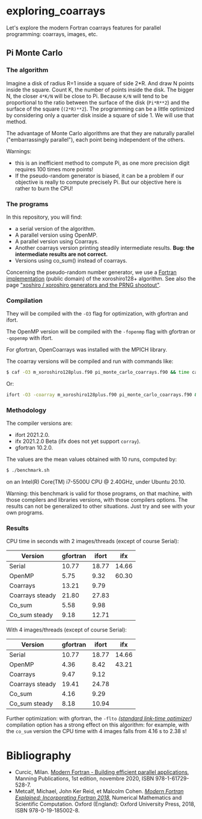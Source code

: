 # exploring_coarrays

Let's explore the modern Fortran coarrays features for parallel programming: coarrays, images, etc.

## Pi Monte Carlo

### The algorithm

Imagine a disk of radius R=1 inside a square of side 2*R. And draw N points inside the square. Count K, the number of points inside the disk. The bigger N, the closer `4*K/N` will be close to Pi. Because `K/N` will tend to be proportional to the ratio between the surface of the disk (`Pi*R**2`) and the surface of the square (`(2*R)**2`). The programming can be a little optimized by considering only a quarter disk inside a square of side 1. We will use that method.

The advantage of Monte Carlo algorithms are that they are naturally parallel ("embarrassingly parallel"), each point being independent of the others.

Warnings:

* this is an inefficient method to compute Pi, as one more precision digit requires 100 times more points!
* If the pseudo-random generator is biased, it can be a problem if our objective is really to compute precisely Pi. But our objective here is rather to burn the CPU!

### The programs

In this repository, you will find:

* a serial version of the algorithm.
* A parallel version using OpenMP.
* A parallel version using Coarrays.
* Another coarrays version printing steadily intermediate results. **Bug: the intermediate results are not correct.**
* Versions using co_sum() instead of coarrays.

Concerning the pseudo-random number generator, we use a [Fortran implementation](https://github.com/jannisteunissen/xoroshiro128plus_fortran) (public domain) of the xoroshiro128+ algorithm. See also the page ["xoshiro / xoroshiro generators and the PRNG shootout"](https://prng.di.unimi.it/).


### Compilation

They will be compiled with the `-O3` flag for optimization, with gfortran and ifort. 

The OpenMP version will be compiled with the `-fopenmp` flag with gfortran or `-qopenmp` with ifort.

For gfortran, OpenCoarrays was installed with the MPICH library.

The coarray versions will be compiled and run with commands like:
```bash
$ caf -O3 m_xoroshiro128plus.f90 pi_monte_carlo_coarrays.f90 && time cafrun -n 4 ./a.out
```

Or:
```bash
ifort -O3 -coarray m_xoroshiro128plus.f90 pi_monte_carlo_coarrays.f90 && time ./a.out
```

### Methodology

The compiler versions are:

* ifort 2021.2.0.
* ifx 2021.2.0 Beta (ifx does not yet support `corray`).
* gfortran 10.2.0.

The values are the mean values obtained with 10 runs, computed by:

```bash
$ ./benchmark.sh
```
on an Intel(R) Core(TM) i7-5500U CPU @ 2.40GHz, under Ubuntu 20.10.

Warning: this benchmark is valid for those programs, on that machine, with those compilers and libraries versions, with those compilers options. The results can not be generalized to other situations. Just try and see with your own programs. 

### Results

CPU time in seconds with 2 images/threads (except of course Serial):

| Version              | gfortran | ifort   | ifx     |
| -------------------- | -------- | ------- | ------- |
| Serial               |  10.77   | 18.77   | 14.66   |
| OpenMP               |   5.75   |  9.32   | 60.30   |
| Coarrays             |  13.21   |  9.79   |         |
| Coarrays steady      |  21.80   | 27.83   |         |
| Co_sum               |   5.58   |  9.98   |         |
| Co_sum steady        |   9.18   | 12.71   |         |

With 4 images/threads (except of course Serial):

| Version              | gfortran | ifort   | ifx     |
| -------------------- | -------- | ------- | ------- |
| Serial               |  10.77   | 18.77   | 14.66   |
| OpenMP               |   4.36   |  8.42   | 43.21   |
| Coarrays             |   9.47   |  9.12   |         |
| Coarrays steady      |  19.41   | 24.78   |         |
| Co_sum               |   4.16   |  9.29   |         |
| Co_sum steady        |   8.18   | 10.94   |         |

Further optimization: with gfortran, the `-flto` *([standard link-time optimizer](https://gcc.gnu.org/onlinedocs/gcc/Optimize-Options.html))* compilation option has a strong effect on this algorithm: for example, with the `co_sum` version the CPU time with 4 images falls from 4.16 s to 2.38 s!


# Bibliography

* Curcic, Milan. [Modern Fortran - Building efficient parallel applications](https://learning.oreilly.com/library/view/-/9781617295287/?ar), Manning Publications, 1st edition, novembre 2020, ISBN 978-1-61729-528-7.
* Metcalf, Michael, John Ker Reid, et Malcolm Cohen. *[Modern Fortran Explained: Incorporating Fortran 2018.](https://oxford.universitypressscholarship.com/view/10.1093/oso/9780198811893.001.0001/oso-9780198811893)* Numerical Mathematics and Scientific Computation. Oxford (England): Oxford University Press, 2018, ISBN 978-0-19-185002-8.

